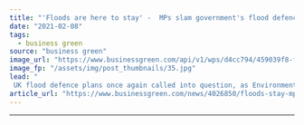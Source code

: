 ```yaml
---
title: "'Floods are here to stay' -  MPs slam government's flood defence planning"
date: "2021-02-08"
tags: 
  - business green
source: "business green"
image_url: "https://www.businessgreen.com/api/v1/wps/d4cc794/459039f8-f1dc-43d7-992a-44b0c002ae76/3/floods-cyclist-185x114.jpg"
image_fp: "/assets/img/post_thumbnails/35.jpg"
lead: "
 UK flood defence plans once again called into question, as Environment, Food and Rural Affairs (EFRA) committee calls for clear targets and long-term budget for resilience ..."
article_url: "https://www.businessgreen.com/news/4026850/floods-stay-mps-slam-government-flood-defence-planning"
---
```


---
